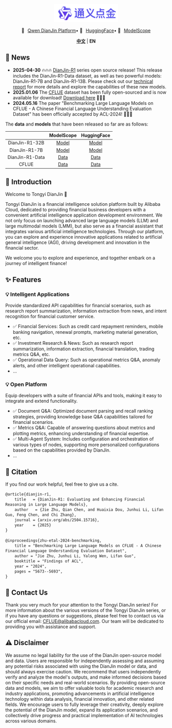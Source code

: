 <div align="center">
    <img src="images/dianjin_logo.png" alt="DianJin Logo" style="width: 200px;">
    <p align="center" style="display: flex; flex-direction: row; justify-content: center; align-items: center">
        💜 <a href="https://tongyi.aliyun.com/dianjin" target="_blank" style="margin-left: 10px">Qwen DianJin Platform</a>  •
        🤗 <a href="https://huggingface.co/DianJin" target="_blank" style="margin-left: 10px">HuggingFace</a>  • 
        🤖 <a href="https://modelscope.cn/organization/tongyi_dianjin" target="_blank" style="margin-left: 10px">ModelScope</a> 
    </p>

[**中文**](README_zh.md) | **EN**

</div>

## 🚀 News 
- **2025-04-30** 🔥🔥🔥 [DianJin-R1](DianJin-R1/README.md) series open source release! This release includes the DianJin-R1-Data dataset, as well as two powerful models: DianJin-R1-7B and DianJin-R1-13B. Please check out our [technical report](https://arxiv.org/abs/2504.15716) for more details and explore the capabilities of these new models.
- **2025.01.06** The [CFLUE](https://github.com/aliyun/cflue) dataset has been fully open-sourced and is now available for download! [Download here](https://www.modelscope.cn/datasets/tongyi_dianjin/CFLUE) 🚀🚀🚀
- **2024.05.16** The paper "Benchmarking Large Language Models on CFLUE - A Chinese Financial Language Understanding Evaluation Dataset" has been officially accepted by ACL-2024! 🚀🚀🚀

The **data** and **models** that have been released so far are as follows:

|                 |                         ModelScope                          |               HuggingFace                |
|:---------------:|:-----------------------------------------------------------:|:----------------------------------------:|
| DianJin-R1-32B  | [Model](https://modelscope.cn/organization/tongyi_dianjin)  | [Model](https://huggingface.co/DianJin/) |
|  DianJin-R1-7B  | [Model](https://modelscope.cn/organization/tongyi_dianjin)  | [Model](https://huggingface.co/DianJin/) |
| DianJin-R1-Data | [Data](https://modelscope.cn/organization/tongyi_dianjin)  | [Data](https://huggingface.co/DianJin/)  |
|      CFLUE      | [Data](https://modelscope.cn/datasets/tongyi_dianjin/CFLUE) | [Data](https://huggingface.co/DianJin/)  |

## 📝 Introduction

Welcome to Tongyi DianJin 👋

Tongyi DianJin is a financial intelligence solution platform built by Alibaba Cloud, 
dedicated to providing financial business developers with a convenient artificial intelligence application development environment. 
We not only focus on launching advanced large language models (LLM) and large multimodal models (LMM), but also serve as a financial assistant that integrates various artificial intelligence technologies. 
Through our platform, you can explore and experience innovative applications related to artificial general intelligence (AGI), driving development and innovation in the financial sector.

We welcome you to explore and experience, and together embark on a journey of intelligent finance!

## ✨ Features

### 💡 Intelligent Applications

Provide standardized API capabilities for financial scenarios, such as research report summarization, information extraction from news, and intent recognition for financial customer service.

- ✅ Financial Services: Such as credit card repayment reminders, mobile banking navigation, renewal prompts, marketing material generation, etc.
- ✅ Investment Research & News: Such as research report summarization, information extraction, financial translation, trading metrics Q&A, etc.
- ✅ Operational Data Query: Such as operational metrics Q&A, anomaly alerts, and other intelligent operational capabilities.
- ...

### 💡 Open Platform

Equip developers with a suite of financial APIs and tools, making it easy to integrate and extend functionality.

- ✅ Document Q&A: Optimized document parsing and recall ranking strategies, providing knowledge base Q&A capabilities tailored for financial scenarios.
- ✅ Metrics Q&A: Capable of answering questions about metrics and plotting metrics, enhancing understanding of financial expertise.
- ✅ Multi-Agent System: Includes configuration and orchestration of various types of nodes, supporting more personalized configurations based on the capabilities provided by DianJin.
- ...

## 🔖 Citation

If you find our work helpful, feel free to give us a cite.

```
@article{dianjin-r1,
    title   = {DianJin-R1: Evaluating and Enhancing Financial Reasoning in Large Language Models}, 
    author   = {Jie Zhu, Qian Chen, and Huaixia Dou, Junhui Li, Lifan Guo, Feng Chen, and Chi Zhang},
    journal = {arxiv.org/abs/2504.15716},
    year    = {2025}
}

@inproceedings{zhu-etal-2024-benchmarking,
    title = "Benchmarking Large Language Models on CFLUE - A Chinese Financial Language Understanding Evaluation Dataset",
    author = "Jie Zhu, Junhui Li, Yalong Wen, Lifan Guo",
    booktitle = "Findings of ACL",
    year = "2024",
    pages = "5673--5693",
}
```

## 🤝 Contact Us

Thank you very much for your attention to the Tongyi DianJin series! 
For more information about the various versions of the Tongyi DianJin series, 
or if you have any questions or suggestions, please feel free to contact us via our official email: CFLUE@alibabacloud.com. 
Our team will be dedicated to providing you with assistance and support.

## ⚠️ Disclaimer

We assume no legal liability for the use of the DianJin open-source model and data. Users are responsible for independently assessing and assuming any potential risks associated with using the DianJin model or data, and should always exercise caution.
We recommend that users independently verify and analyze the model's outputs, and make informed decisions based on their specific needs and real-world scenarios.
By providing open-source data and models, we aim to offer valuable tools for academic research and industry applications, promoting advancements in artificial intelligence technology within data analysis, financial innovation, and other related fields.
We encourage users to fully leverage their creativity, deeply explore the potential of the DianJin model, expand its application scenarios, and collectively drive progress and practical implementation of AI technologies across various domains.
